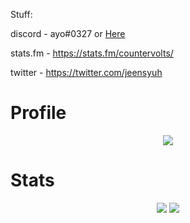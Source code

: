 Stuff:

discord - ayo#0327 or [Here](discord.com/users/488368000055902228)

stats.fm - https://stats.fm/countervolts/

twitter - https://twitter.com/jeensyuh

# Profile
<p align = "center">
    <img src = "https://discord.c99.nl/widget/theme-4/488368000055902228.png"/>
</p>


# Stats
<p align = "center">
    <img src = "https://github-readme-stats.vercel.app/api/top-langs/?username=countervolts&layout=compact&theme=dark"/>
    <img src = "https://github-readme-stats.vercel.app/api?username=countervolts&show_icons=true&theme=dracula"/>
</p>
